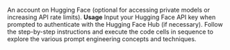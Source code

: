 An account on Hugging Face (optional for accessing private models or increasing API rate limits).
**Usage**
Input your Hugging Face API key when prompted to authenticate with the Hugging Face Hub (if necessary).
Follow the step-by-step instructions and execute the code cells in sequence to explore the various prompt engineering concepts and techniques.
